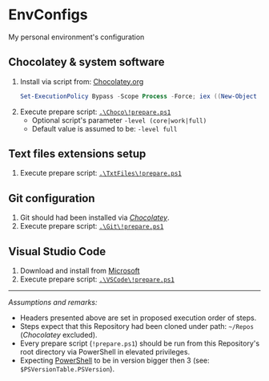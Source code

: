 # EnvConfigs

My personal environment's configuration

## Chocolatey & system software

1. Install via script from: [Chocolatey.org](https://chocolatey.org/install)
    ```PowerShell
    Set-ExecutionPolicy Bypass -Scope Process -Force; iex ((New-Object System.Net.WebClient).DownloadString('https://chocolatey.org/install.ps1'))
    ```
2. Execute prepare script: [`.\Choco\!prepare.ps1`](Choco/!prepare.ps1)
   * Optional script's parameter `-level (core|work|full)`
   * Default value is assumed to be: `-level full`

## Text files extensions setup

1. Execute prepare script: [`.\TxtFiles\!prepare.ps1`](TxtFiles/!prepare.ps1)

## Git configuration

1. Git should had been installed via [_Chocolatey_](#chocolatey--system-software).
2. Execute prepare script: [`.\Git\!prepare.ps1`](Git/!prepare.ps1)

## Visual Studio Code

1. Download and install from [Microsoft](https://code.visualstudio.com/docs/?dv=win)
2. Execute prepare script: [`.\VSCode\!prepare.ps1`](VSCode/!prepare.ps1)

----

_Assumptions and remarks:_

* Headers presented above are set in proposed execution order of steps.
* Steps expect that this Repository had been cloned under path: `~/Repos` (_Chocolatey_ excluded).
* Every prepare script (`!prepare.ps1`) should be run from this Repository's root directory via PowerShell in elevated privileges.
* Expecting [PowerShell](https://docs.microsoft.com/en-us/powershell/scripting/setup/installing-windows-powershell?view=powershell-6) to be in version bigger then 3 (see: `$PSVersionTable.PSVersion`).
